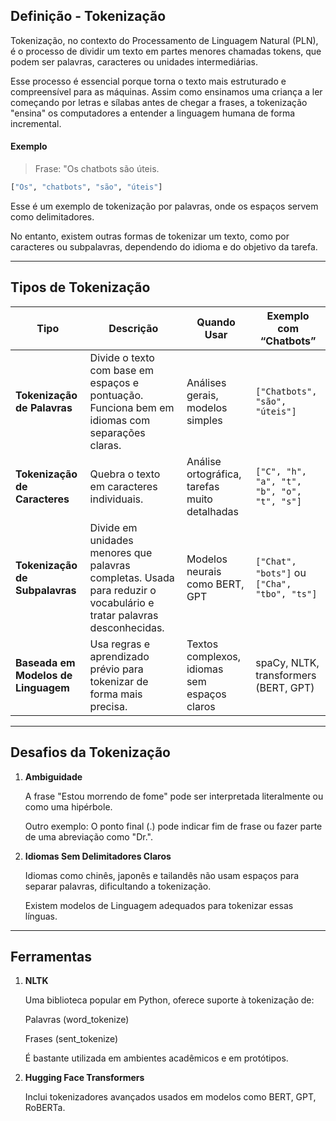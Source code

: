 ## Definição - Tokenização

Tokenização, no contexto do Processamento de Linguagem Natural (PLN), é o processo de dividir um texto em partes menores chamadas tokens, que podem ser palavras, caracteres ou unidades intermediárias.

Esse processo é essencial porque torna o texto mais estruturado e compreensível para as máquinas. Assim como ensinamos uma criança a ler começando por letras e sílabas antes de chegar a frases, a tokenização "ensina" os computadores a entender a linguagem humana de forma incremental.

#### Exemplo

> Frase: "Os chatbots são úteis.

```python
["Os", "chatbots", "são", "úteis"]
```

Esse é um exemplo de tokenização por palavras, onde os espaços servem como delimitadores.

No entanto, existem outras formas de tokenizar um texto, como por caracteres ou subpalavras, dependendo do idioma e do objetivo da tarefa.


---
## Tipos de Tokenização

| Tipo                         | Descrição | Quando Usar | Exemplo com “Chatbots” |
|-----------------------------|-----------|-------------|-------------------------|
| **Tokenização de Palavras** | Divide o texto com base em espaços e pontuação. Funciona bem em idiomas com separações claras. | Análises gerais, modelos simples | `["Chatbots", "são", "úteis"]` |
| **Tokenização de Caracteres** | Quebra o texto em caracteres individuais. | Análise ortográfica, tarefas muito detalhadas | `["C", "h", "a", "t", "b", "o", "t", "s"]` |
| **Tokenização de Subpalavras** | Divide em unidades menores que palavras completas. Usada para reduzir o vocabulário e tratar palavras desconhecidas. | Modelos neurais como BERT, GPT | `["Chat", "bots"]` ou `["Cha", "tbo", "ts"]` |
| **Baseada em Modelos de Linguagem** | Usa regras e aprendizado prévio para tokenizar de forma mais precisa. | Textos complexos, idiomas sem espaços claros | spaCy, NLTK, transformers (BERT, GPT) |


---
## Desafios da Tokenização

1. **Ambiguidade**

    A frase "Estou morrendo de fome" pode ser interpretada literalmente ou como uma hipérbole.

    Outro exemplo: O ponto final (.) pode indicar fim de frase ou fazer parte de uma abreviação como "Dr.".

2. **Idiomas Sem Delimitadores Claros**

    Idiomas como chinês, japonês e tailandês não usam espaços para separar palavras, dificultando a tokenização.

    Existem modelos de Linguagem adequados para tokenizar essas línguas.


---
## Ferramentas

1. **NLTK**
    
    Uma biblioteca popular em Python, oferece suporte à tokenização de:

    Palavras (word_tokenize)

    Frases (sent_tokenize)

    É bastante utilizada em ambientes acadêmicos e em protótipos.

2. **Hugging Face Transformers**

    Inclui tokenizadores avançados usados em modelos como BERT, GPT, RoBERTa.
